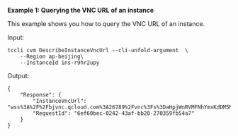 **Example 1: Querying the VNC URL of an instance**

This example shows you how to query the VNC URL of an instance.

Input: 

```
tccli cvm DescribeInstanceVncUrl --cli-unfold-argument  \
    --Region ap-beijing\
    --InstanceId ins-r9hr2upy
```

Output: 
```
{
    "Response": {
        "InstanceVncUrl": "wss%3A%2F%2Fbjvnc.qcloud.com%3A26789%2Fvnc%3Fs%3DaHpjWnRVMFNhYmxKdDM5MjRHNlVTSVQwajNUSW0wb2tBbmFtREFCTmFrcy8vUUNPMG0wSHZNOUUxRm5PMmUzWmFDcWlOdDJIbUJxSTZDL0RXcHZxYnZZMmRkWWZWcEZia2lyb09XMzdKNmM9",
        "RequestId": "6ef60bec-0242-43af-bb20-270359fb54a7"
    }
}
```

